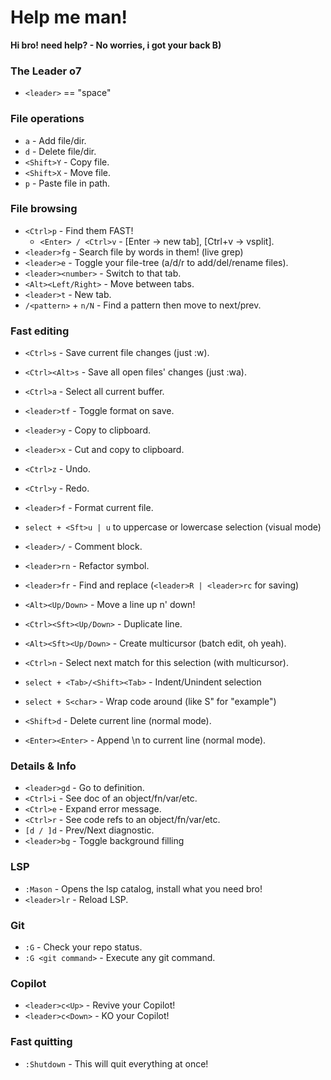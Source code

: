 
# Help me man!

**Hi bro! need help? - No worries, i got your back B)**


### The Leader o7

* `<leader>` == "space"

### File operations

* `a` - Add file/dir.
* `d` - Delete file/dir.
* `<Shift>Y` - Copy file.
* `<Shift>X` - Move file.
* `p` - Paste file in path.

### File browsing

* `<Ctrl>p` - Find them FAST!
    - `<Enter> / <Ctrl>v` - [Enter -> new tab], [Ctrl+v -> vsplit].
* `<leader>fg` - Search file by words in them! (live grep)
* `<leader>e` - Toggle your file-tree (a/d/r to add/del/rename files).
* `<leader><number>` - Switch to that tab.
* `<Alt><Left/Right>` - Move between tabs.
* `<leader>t` - New tab.
* `/<pattern>` + `n/N` - Find a pattern then move to next/prev.

### Fast editing

* `<Ctrl>s` - Save current file changes (just :w).
* `<Ctrl><Alt>s` - Save all open files' changes (just :wa).
* `<Ctrl>a` - Select all current buffer.
* `<leader>tf` - Toggle format on save.

* `<leader>y` - Copy to clipboard.
* `<leader>x` - Cut and copy to clipboard.

* `<Ctrl>z` - Undo.
* `<Ctrl>y` - Redo.

* `<leader>f` - Format current file.
* `select + <Sft>u | u` to uppercase or lowercase selection (visual mode)
* `<leader>/` - Comment block.
* `<leader>rn` - Refactor symbol.
* `<leader>fr` - Find and replace (`<leader>R | <leader>rc` for saving)

* `<Alt><Up/Down>` - Move a line up n' down!
* `<Ctrl><Sft><Up/Down>` - Duplicate line.
* `<Alt><Sft><Up/Down>` - Create multicursor (batch edit, oh yeah).
* `<Ctrl>n` - Select next match for this selection (with multicursor).
* `select + <Tab>/<Shift><Tab>` - Indent/Unindent selection
* `select + S<char>` - Wrap code around <char> (like S" for "example")
* `<Shift>d` - Delete current line (normal mode).
* `<Enter><Enter>` - Append \n to current line (normal mode).


### Details & Info

* `<leader>gd` - Go to definition.
* `<Ctrl>i` - See doc of an object/fn/var/etc.
* `<Ctrl>e` - Expand error message.
* `<Ctrl>r` - See code refs to an object/fn/var/etc.
* `[d / ]d` - Prev/Next diagnostic.
* `<leader>bg` - Toggle background filling

### LSP

* `:Mason` - Opens the lsp catalog, install what you need bro!
* `<leader>lr` - Reload LSP.

### Git

* `:G` - Check your repo status.
* `:G <git command>` - Execute any git command.

### Copilot

* `<leader>c<Up>` - Revive your Copilot!
* `<leader>c<Down>` - KO your Copilot!

### Fast quitting

* `:Shutdown` - This will quit everything at once!

